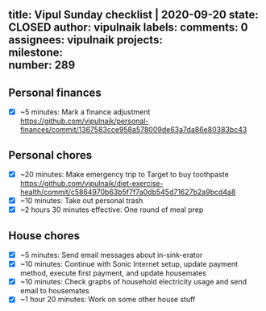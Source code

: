 title:	Vipul Sunday checklist | 2020-09-20
state:	CLOSED
author:	vipulnaik
labels:	
comments:	0
assignees:	vipulnaik
projects:	
milestone:	
number:	289
--
## Personal finances

- [x] ~5 minutes: Mark a finance adjustment https://github.com/vipulnaik/personal-finances/commit/1367583cce958a578009de63a7da86e80383bc43

## Personal chores

- [x] ~20 minutes: Make emergency trip to Target to buy toothpaste https://github.com/vipulnaik/diet-exercise-health/commit/c5864970b63b5f7f7a0db545d71627b2a9bcd4a8
- [x] ~10 minutes: Take out personal trash
- [x] ~2 hours 30 minutes effective: One round of meal prep

## House chores

- [x] ~5 minutes: Send email messages about in-sink-erator
- [x] ~10 minutes: Continue with Sonic Internet setup, update payment method, execute first payment, and update housemates
- [x] ~10 minutes: Check graphs of household electricity usage and send email to housemates
- [x] ~1 hour 20 minutes: Work on some other house stuff
